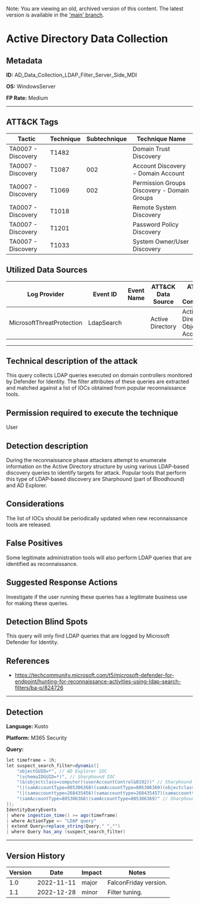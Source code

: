 Note: You are viewing an old, archived version of this content. The latest version is available in the ['main' branch](https://github.com/FalconForceTeam/FalconFriday/blob/main/0xFF-0223-BloodHound_Usage-Win.md).

# Active Directory Data Collection

## Metadata
**ID:** AD_Data_Collection_LDAP_Filter_Server_Side_MDI

**OS:** WindowsServer

**FP Rate:** Medium

---

## ATT&CK Tags

| Tactic | Technique | Subtechnique | Technique Name |
|---|---|---| --- |
| TA0007 - Discovery | T1482 |  | Domain Trust Discovery|
| TA0007 - Discovery | T1087 | 002 | Account Discovery - Domain Account|
| TA0007 - Discovery | T1069 | 002 | Permission Groups Discovery - Domain Groups|
| TA0007 - Discovery | T1018 |  | Remote System Discovery|
| TA0007 - Discovery | T1201 |  | Password Policy Discovery|
| TA0007 - Discovery | T1033 |  | System Owner/User Discovery|

## Utilized Data Sources

| Log Provider | Event ID | Event Name | ATT&CK Data Source | ATT&CK Data Component|
|---------|---------|----------|---------|---------|
|MicrosoftThreatProtection|LdapSearch||Active Directory|Active Directory Object Access|
---

## Technical description of the attack
​This query collects LDAP queries executed on domain controllers monitored by Defender for Identity. The filter attributes of these queries are extracted and matched against a list of IOCs obtained from popular reconnaissance tools.


## Permission required to execute the technique
User

## Detection description
During the reconnaissance phase attackers attempt to enumerate information on the Active Directory structure by using various LDAP-based discovery queries to identify targets for attack. Popular tools that perform this type of LDAP-based discovery are Sharphound (part of Bloodhound) and AD Explorer.


## Considerations
The list of IOCs should be periodically updated when new reconnaissance tools are released.


## False Positives
Some legitimate administration tools will also perform LDAP queries that are identified as reconnaissance.


## Suggested Response Actions
Investigate if the user running these queries has a legitimate business use for making these queries.


## Detection Blind Spots
This query will only find LDAP queries that are logged by Microsoft Defender for Identity.


## References
* https://techcommunity.microsoft.com/t5/microsoft-defender-for-endpoint/hunting-for-reconnaissance-activities-using-ldap-search-filters/ba-p/824726

---

## Detection

**Language:** Kusto

**Platform:** M365 Security

**Query:**
```C#
let timeframe = 1h;
let suspect_search_filter=dynamic([
    "objectGUID=*", // AD Explorer IOC
    "(schemaIDGUID=*)", // Sharphound IOC
    "(&(objectclass=computer)(userAccountControl&8192))" // Sharphound IOC
    "(|(samAccountType=805306368)(samAccountType=805306369)(objectclass=organizationalUnit))", // Sharphound IOC
    "(|(samaccounttype=268435456)(samaccounttype=268435457)(samaccounttype=536870912)(samaccounttype=536870913))", // Sharphound IOC
    "(samAccountType=805306368)(samAccountType=805306369)" // Sharphound IOC
]);
IdentityQueryEvents
| where ingestion_time() >= ago(timeframe)
| where ActionType =~ "LDAP query"
| extend Query=replace_string(Query," ","")
| where Query has_any (suspect_search_filter)
```


---

## Version History
| Version | Date | Impact | Notes |
|---------|------|--------|------|
| 1.0  | 2022-11-11| major | FalconFriday version. |
| 1.1  | 2022-12-28| minor | Filter tuning. |
